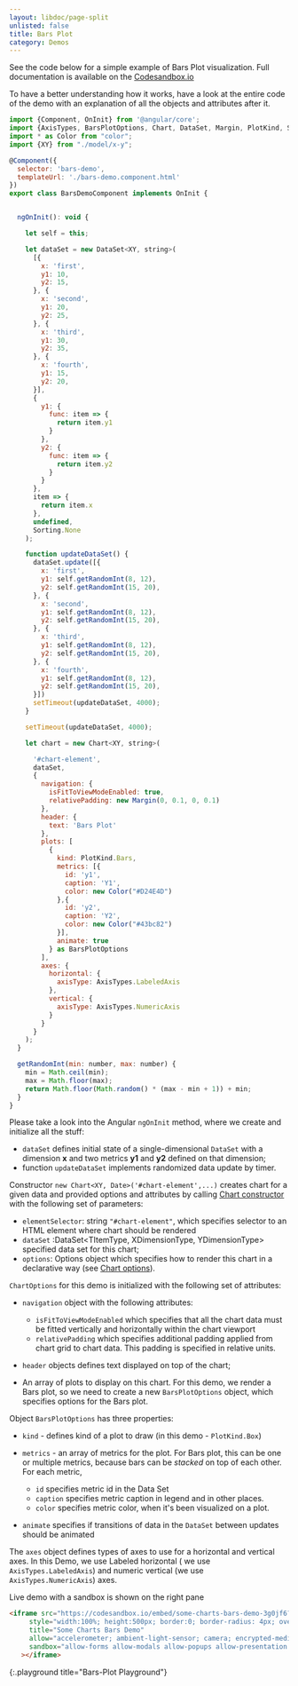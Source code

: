 ```yaml
---
layout: libdoc/page-split
unlisted: false
title: Bars Plot
category: Demos
---
```


See the code below for a simple example of Bars Plot visualization.
Full documentation is available on the [Codesandbox.io](https://codesandbox.io/s/some-charts-bars-demo-3g0jf6?file=/src/app/bars-demo/bars-demo.component.ts)

To have a better understanding how it works, have a look at the entire code of the demo with an explanation of all the objects and attributes after it.

```javascript
import {Component, OnInit} from '@angular/core';
import {AxisTypes, BarsPlotOptions, Chart, DataSet, Margin, PlotKind, Skin, Sorting} from "some-charts";
import * as Color from "color";
import {XY} from "./model/x-y";

@Component({
  selector: 'bars-demo',
  templateUrl: './bars-demo.component.html'
})
export class BarsDemoComponent implements OnInit {


  ngOnInit(): void {

    let self = this;

    let dataSet = new DataSet<XY, string>(
      [{
        x: 'first',
        y1: 10,
        y2: 15,
      }, {
        x: 'second',
        y1: 20,
        y2: 25,
      }, {
        x: 'third',
        y1: 30,
        y2: 35,
      }, {
        x: 'fourth',
        y1: 15,
        y2: 20,
      }],
      {
        y1: {
          func: item => {
            return item.y1
          }
        },
        y2: {
          func: item => {
            return item.y2
          }
        }
      },
      item => {
        return item.x
      },
      undefined,
      Sorting.None
    );

    function updateDataSet() {
      dataSet.update([{
        x: 'first',
        y1: self.getRandomInt(8, 12),
        y2: self.getRandomInt(15, 20),
      }, {
        x: 'second',
        y1: self.getRandomInt(8, 12),
        y2: self.getRandomInt(15, 20),
      }, {
        x: 'third',
        y1: self.getRandomInt(8, 12),
        y2: self.getRandomInt(15, 20),
      }, {
        x: 'fourth',
        y1: self.getRandomInt(8, 12),
        y2: self.getRandomInt(15, 20),
      }])
      setTimeout(updateDataSet, 4000);
    }

    setTimeout(updateDataSet, 4000);

    let chart = new Chart<XY, string>(

      '#chart-element',
      dataSet,
      {
        navigation: {
          isFitToViewModeEnabled: true,
          relativePadding: new Margin(0, 0.1, 0, 0.1)
        },
        header: {
          text: 'Bars Plot'
        },
        plots: [
          {
            kind: PlotKind.Bars,
            metrics: [{
              id: 'y1',
              caption: 'Y1',
              color: new Color("#D24E4D")
            },{
              id: 'y2',
              caption: 'Y2',
              color: new Color("#43bc82")
            }],
            animate: true
          } as BarsPlotOptions
        ],
        axes: {
          horizontal: {
            axisType: AxisTypes.LabeledAxis
          },
          vertical: {
            axisType: AxisTypes.NumericAxis
          }
        }
      }
    );
  }

  getRandomInt(min: number, max: number) {
    min = Math.ceil(min);
    max = Math.floor(max);
    return Math.floor(Math.random() * (max - min + 1)) + min;
  }
}
```

Please take a look into the Angular `ngOnInit` method, where we create and initialize all the stuff:

- `dataSet` defines initial state of a single-dimensional `DataSet` with a dimension **x** and two metrics **y1** and **y2** defined on that dimension;
- function `updateDataSet` implements randomized data update by timer.

Constructor `new Chart<XY, Date>('#chart-element',...)`  creates chart for a given data and provided options and attributes by calling [Chart constructor](typedoc/classes/Chart.html) with the following set of parameters:
- `elementSelector`: string `"#chart-element"`, which specifies selector to an HTML element where chart should be rendered
- `dataSet` :DataSet<TItemType, XDimensionType, YDimensionType> specified data set for this chart;
- `options`: Options object which specifies how to render this chart in a declarative way (see [Chart options](typedoc/interfaces/ChartOptions.html)).  

`ChartOptions` for this demo is initialized with the following set of attributes:

- `navigation` object with the following attributes:
    - `isFitToViewModeEnabled` which specifies that all the chart data must be fitted vertically and horizontally within the chart viewport
    - `relativePadding` which specifies additional padding applied from chart grid to chart data. This padding is specified in relative units.

- `header` objects defines text displayed on top of the chart;
- An array of plots to display on this chart. For this demo, we render a Bars plot, so we need to create a new `BarsPlotOptions` object, which specifies options for the Bars plot.

Object `BarsPlotOptions` has three properties:

- `kind` - defines kind of a plot to draw (in this demo - `PlotKind.Box`)

- `metrics` - an array of metrics for the plot. For Bars plot, this can be one or multiple metrics, because bars can be *stacked* on top of each other. For each metric,
  - `id` specifies metric id in the Data Set
  - `caption` specifies metric caption in legend and in other places.
  - `color` specifies metric color, when it's been visualized on a plot.

- `animate` specifies if transitions of data in the `DataSet` between updates should be animated


The `axes` object defines types of axes to use for a horizontal and vertical axes. In this Demo, we use Labeled horizontal ( we use `AxisTypes.LabeledAxis`) and numeric vertical (we use `AxisTypes.NumericAxis`) axes.

Live demo with a sandbox is shown on the right pane
```html
<iframe src="https://codesandbox.io/embed/some-charts-bars-demo-3g0jf6?fontsize=14&hidenavigation=1&theme=dark" 
     style="width:100%; height:500px; border:0; border-radius: 4px; overflow:hidden;"
     title="Some Charts Bars Demo"
     allow="accelerometer; ambient-light-sensor; camera; encrypted-media; geolocation; gyroscope; hid; microphone; midi; payment; usb; vr; xr-spatial-tracking"
     sandbox="allow-forms allow-modals allow-popups allow-presentation allow-same-origin allow-scripts"
   ></iframe>
```
{:.playground title="Bars-Plot Playground"}
